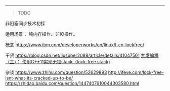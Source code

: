 ---

> TODO

非阻塞同步技术初探

适用场景： 纯内存操作、非IO操作。

概念
https://www.ibm.com/developerworks/cn/linux/l-cn-lockfree/

干货
https://blog.csdn.net/liusuper2088/article/details/41047501
[并发编程（三）： 使用C++11实现无锁stack（lock-free stack)](https://blog.csdn.net/anzhsoft/article/details/19125619)

杂谈
https://www.zhihu.com/question/52629893
http://ifeve.com/lock-free-isnt-what-its-cracked-up-to-be/
https://zhidao.baidu.com/question/1447407610044303580.html